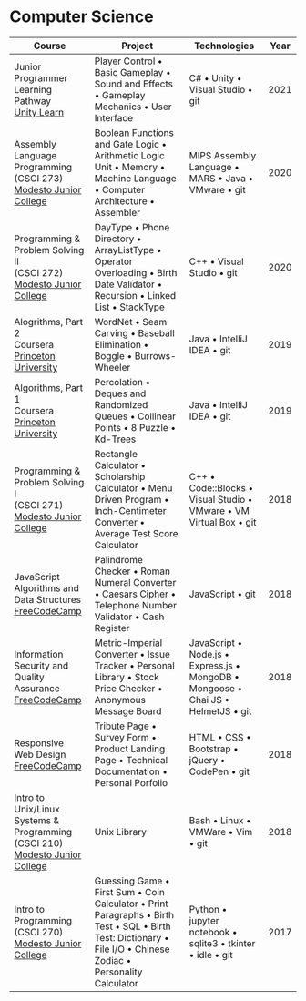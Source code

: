 # Computer Science 

<table>
<thead>
<tr>
    <th>Course</th>
    <th>Project</th>
    <th>Technologies</th>
    <th>Year</th>
</tr>
</thead>
<tbody>
<tr>
    <td>Junior Programmer<br />Learning Pathway<br /><a href="https://learn.unity.com/pathway/junior-programmer">Unity Learn</a></td>
    <td>Player Control • Basic Gameplay • Sound and Effects • Gameplay Mechanics • User Interface</td>
    <td>C# • Unity • Visual Studio • git</td>
    <td>2021</td>
</tr>
<tr>
    <td>Assembly Language Programming<br />(CSCI 273)<br /><a href="https://www.mjc.edu/">Modesto Junior College</a></td>
    <td>Boolean Functions and Gate Logic • Arithmetic Logic Unit • Memory • Machine Language • Computer Architecture • Assembler</td>
    <td>MIPS Assembly Language • MARS • Java • VMware • git</td>
    <td>2020</td>
</tr>
<tr>
    <td>Programming & Problem Solving II<br />(CSCI 272)<br /><a href="https://www.mjc.edu/">Modesto Junior College</a></td>
    <td>DayType • Phone Directory • ArrayListType • Operator Overloading • Birth Date Validator • Recursion • Linked List • StackType</td>
    <td>C++ • Visual Studio • git</td>
    <td>2020</td>
</tr>
<tr>
    <td>Alogrithms, Part 2<br />Coursera<br /><a href="https://www.coursera.org/learn/algorithms-part2">Princeton University</a></td>
    <td>WordNet • Seam Carving • Baseball Elimination • Boggle • Burrows-Wheeler</td>
    <td>Java • IntelliJ IDEA • git</td>
    <td>2019</td>
</tr>
<tr>
    <td>Algorithms, Part 1<br />Coursera<br /><a href="https://www.coursera.org/learn/algorithms-part1">Princeton University</a></td>
    <td>Percolation • Deques and Randomized Queues • Collinear Points • 8 Puzzle • Kd-Trees</td>
    <td>Java • IntelliJ IDEA • git</td>
    <td>2019</td>
</tr>
<tr>
    <td>Programming & Problem Solving I<br />(CSCI 271)<br /><a href="https://www.mjc.edu/">Modesto Junior College</a></td>
    <td>Rectangle Calculator • Scholarship Calculator • Menu Driven Program • Inch-Centimeter Converter • Average Test Score Calculator</td>
    <td>C++ • Code::Blocks • Visual Studio • VMware • VM Virtual Box • git</td>
    <td>2018</td>
</tr>
<tr>
    <td>JavaScript Algorithms and Data Structures<br /><a href="https://www.freecodecamp.org/">FreeCodeCamp</a></td>
    <td>Palindrome Checker • Roman Numeral Converter • Caesars Cipher • Telephone Number Validator • Cash Register</td>
    <td>JavaScript • git</td>
    <td>2018</td>
</tr>
<tr>
    <td>Information Security and Quality Assurance<br /><a href="https://www.freecodecamp.org/">FreeCodeCamp</a></td>
    <td>Metric-Imperial Converter • Issue Tracker • Personal Library • Stock Price Checker • Anonymous Message Board</td>
    <td>JavaScript • Node.js • Express.js • MongoDB • Mongoose • Chai JS • HelmetJS • git</td>
    <td>2018</td>
</tr>
<tr>
    <td>Responsive Web Design<br /><a href="https://www.freecodecamp.org/">FreeCodeCamp</a></td>
    <td>Tribute Page • Survey Form • Product Landing Page • Technical Documentation • Personal Porfolio</td>
    <td>HTML • CSS • Bootstrap • jQuery • CodePen • git</td>
    <td>2018</td>
</tr>
<tr>
    <td>Intro to Unix/Linux Systems & Programming<br />(CSCI 210)<br /><a href="https://www.mjc.edu/">Modesto Junior College</a></td>
    <td>Unix Library</td>
    <td>Bash • Linux • VMWare • Vim • git</td>
    <td>2018</td>
</tr>
<tr>
    <td>Intro to Programming<br />(CSCI 270)<br /><a href="https://www.mjc.edu/">Modesto Junior College</a></td>
    <td>Guessing Game • First Sum • Coin Calculator • Print Paragraphs • Birth Test • SQL • Birth Test: Dictionary • File I/O • Chinese Zodiac • Personality Calculator</td>
    <td>Python • jupyter notebook • sqlite3 • tkinter • idle • git</td>
    <td>2017</td>
</tr>
</tbody>
</table>
